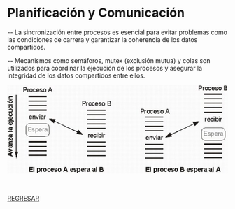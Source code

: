 # Planificación y Comunicación
-- La sincronización entre procesos es esencial para evitar problemas como las condiciones de carrera y garantizar la coherencia de los datos compartidos.

-- Mecanismos como semáforos, mutex (exclusión mutua) y colas son utilizados para coordinar la ejecución de los procesos y asegurar la integridad de los datos compartidos entre ellos.

<p align="center">
  <img src="imagenes/sincronizacion_y_comunicacion.jpg" alt="">
</p>
<br>

[REGRESAR](../01_introduccion.md)
